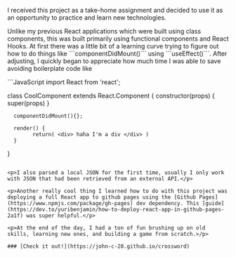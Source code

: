 <p>I received this project as a take-home assignment and decided to use it as an opportunity to practice and learn new technologies. </p>

<p>Unlike my previous React applications which were built using class components, this was built primarily using functional components and React Hooks. At first there was a little bit of a learning curve trying to figure out how to do things like ```componentDidMount()``` using ```useEffect()```. After adjusting, I quickly began to appreciate how much time I was able to save avoiding boilerplate code like</p>
```JavaScript
import React from 'react';

class CoolComponent extends React.Component {
      constructor(props) {
           super(props)
      }
      
      componentDidMount(){};
      
      render() {
            return( <div> haha I'm a div </div> )
      }
  }
 ``` 
 
<p>I also parsed a local JSON for the first time, usually I only work with JSON that had been retrieved from an external API.</p>

<p>Another really cool thing I learned how to do with this project was deploying a full React app to github pages using the [Github Pages](https://www.npmjs.com/package/gh-pages) dev dependency. This [guide](https://dev.to/yuribenjamin/how-to-deploy-react-app-in-github-pages-2a1f) was super helpful.</p> 

<p>At the end of the day, I had a ton of fun brushing up on old skills, learning new ones, and building a game from scratch.>/p>

### [Check it out!](https://john-c-20.github.io/crossword)
